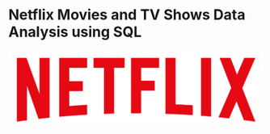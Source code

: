 # Netflix Movies and TV Shows Data Analysis using SQL
![Netflix -Logo](https://github.com/chitranjan-nirala/Netflix_SQL_Project/blob/main/logo.png)
